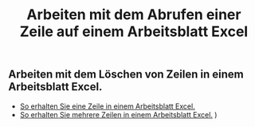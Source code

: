 ﻿---
title: Arbeiten mit dem Abrufen einer Zeile auf einem Arbeitsblatt Excel
second_title: Aspose.Cells Cloud Documen
linktitle: Ge
type: docs
url: /de/rows/get/
keywords: Working with getting row on an Excel worksheet. How to add rows on an Excel worksheet
description: Aspose.Cells Cloud REST API unterstützt das Abrufen von Zeilen in einem Excel Arbeitsblatt. SDK unterstützt verschiedene Entwicklungssprachen. Dazu gehören Android, C#, Go, Java, NodeJS, Perl, PHP, Python, Ruby und Swift
weight: 20
kwords: Excel, Office Cloud, REST API, Tabellenkalkulation, PDF, CSV, Json, Markdown, Arbeiten mit dem Abrufen von Zeilen in einem Excel-Arbeitsblatt
---
## Arbeiten mit dem Löschen von Zeilen in einem Arbeitsblatt Excel.

- [So erhalten Sie eine Zeile in einem Arbeitsblatt Excel.](/cells/de/rows/get/row/) 
- [So erhalten Sie mehrere Zeilen in einem Arbeitsblatt Excel.](/cells/de/rows/get/rows/) ) 
